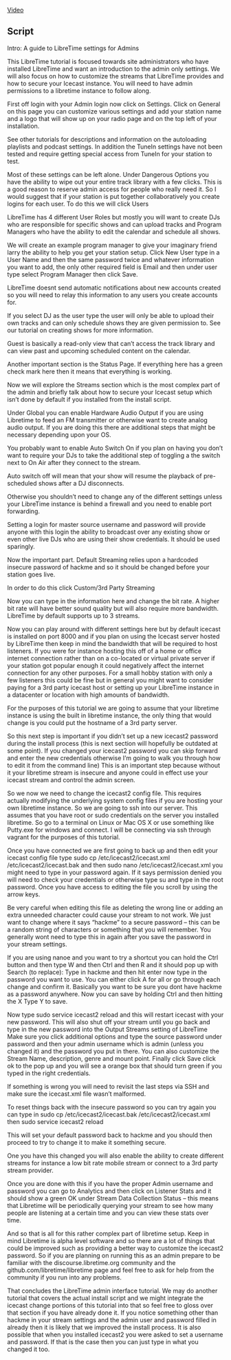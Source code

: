 [Video](https://youtu.be/TQ4mNfCw29I)

## Script

Intro: A guide to LibreTime settings for Admins

This LibreTime tutorial is focused towards site administrators who have installed LibreTime and want an introduction to the admin only settings. We will also focus on how to customize the streams that LibreTime provides and how to secure your Icecast instance. You will need to have admin permissions to a libretime instance to follow along.

First off login with your Admin login now click on Settings.
Click on General on this page you can customize various settings and add your station name and a logo that will show up on your radio page and on the top left of your installation.

See other tutorials for descriptions and information on the autoloading playlists and podcast settings.
In addition the TuneIn settings have not been tested and require getting special access from TuneIn for your station to test.

Most of these settings can be left alone. Under Dangerous Options you have the ability to wipe out your entire track library with a few clicks. This is a good reason to reserve admin access for people who really need it. So I would suggest that if your station is put together collaboratively you create logins for each user. To do this we will click Users

LibreTime has 4 different User Roles but mostly you will want to create DJs who are responsible for specific shows and can upload tracks and Program Managers who have the ability to edit the calendar and schedule all shows.

We will create an example program manager to give your imaginary friend larry the ability to help you get your station setup.
Click New User type in a User Name
and then the same password twice
and whatever information you want to add, the only other required field is Email and then under user type select Program Manager then click Save.

LibreTime doesnt send automatic notifications about new accounts created so you will need to relay this information to any users you create accounts for.

If you select DJ as the user type the user will only be able to upload their own tracks and can only schedule shows they are given permission to. See our tutorial on creating shows for more information.

Guest is basically a read-only view that can’t access the track library and can view past and upcoming scheduled content on the calendar.

Another important section is the Status Page.
If everything here has a green check mark here then it means that everything is working.

 Now we will explore the Streams section which is the most complex part of the admin and briefly talk about how to secure your Icecast setup which isn’t done by default if you installed from the install script.

Under Global you can enable Hardware Audio Output if you are using Libretime to feed an FM transmitter or otherwise want to create analog audio output. If you are doing this there are additional steps that might be necessary depending upon your OS.

You probably want to enable Auto Switch On if you plan on having you don’t want to require your DJs to take the additional step of toggling a the switch next to On Air after they connect to the stream.

Auto switch off will mean that your show will resume the playback of pre-scheduled shows after a DJ disconnects.

Otherwise you shouldn’t need to change any of the different settings unless your LibreTime instance is behind a firewall and you need to enable port forwarding.

Setting a login for master source username and password will provide anyone with this login the ability to broadcast over any existing show or even other live DJs who are using their show credentials. It should be used sparingly.

Now the important part. Default Streaming relies upon a hardcoded insecure password of hackme and so it should be changed before your station goes live.

In order to do this click Custom/3rd Party Streaming

Now you can type in the information here and change the bit rate. A higher bit rate will have better sound quality but will also require more bandwidth. LibreTime by default supports up to 3 streams.

Now you can play around with different settings here but by default icecast is installed on port 8000 and if you plan on using the Icecast server hosted by LibreTime then keep in mind the bandwidth that will be required to host listeners. If you were for instance hosting this off of a home or office internet connection rather than on a co-located or virtual private server if your station got popular enough it could negatively affect the internet connection for any other purposes. For a small hobby station with only a few listeners this could be fine but in general you might want to consider paying for a 3rd party icecast host or setting up your LibreTime instance in a datacenter or location with high amounts of bandwidth.

For the purposes of this tutorial we are going to assume that your libretime instance is using the built in libretime instance, the only thing that would change is you could put the hostname of a 3rd party server.

So this next step is important if you didn’t set up a new icecast2 password during the install process (this is next section will hopefully be outdated at some point). If you changed your icecast2 password you can skip forward and enter the new credentials otherwise I’m going to walk you through how to edit it from the command line) This is an important step because without it your libretime stream is insecure and anyone could in effect use your icecast stream and control the admin screen.

So we now we need to change the icecast2 config file. This requires actually modifying the underlying system config files if you are hosting your own libretime instance. So we are going to ssh into our server. This assumes that you have root or sudo credentials on the server you installed libretime. So go to a terminal on Linux or Mac OS X or use something like Putty.exe for windows and connect.
I will be connecting via ssh through vagrant for the purposes of this tutorial.

Once you have connected we are first going to back up and then edit your icecast config file
type
sudo cp /etc/icecast2/icecast.xml /etc/icecast2/icecast.bak
and then
sudo nano /etc/icecast2/icecast.xml
you might need to type in your password again. If it says permission denied you will need to check your credentials or otherwise type su and type in the root password. Once you have access to editing the file you scroll by using the arrow keys.

Be very careful when editing this file as deleting the wrong line or adding an extra unneeded character could cause your stream to not work.
We just want to change where it says “hackme” to a secure password – this can be a random string of characters or something that you will remember. You generally wont need to type this in again after you save the password in your stream settings.

If you are using nanoe and you want to try a shortcut you can hold the Ctrl button and then type W and then Ctrl and then R and it should pop up with Search (to replace): 
Type in hackme and then hit enter
now type in the password you want to use.
You can either click A for all or go through each change and confirm it. Basically you want to be sure you dont have hackme as a password anywhere.
Now you can save by holding Ctrl and then hitting the X
Type Y to save.

Now type 
sudo service icecast2 reload
and this will restart icecast with your new password.
This will also shut off your stream until you go back and type in the new password into the Output Streams setting of LibreTime
Make sure you click additional options and type the source password under password and then your admin username which is admin (unless you changed it) and the password you put in there.
You can also customize the Stream Name, description, genre and mount point.
Finally click Save click ok to the pop up and 
you will see a orange box that should turn green if you typed in the right credentials.

If something is wrong you will need to revisit the last steps via SSH and make sure the icecast.xml file wasn’t malformed.

To reset things back with the insecure password so you can try again you can type in
sudo cp /etc/icecast2/icecast.bak /etc/icecast2/icecast.xml
then
sudo service icecast2 reload

This will set your default password back to hackme and you should then proceed to try to change it to make it something secure.

One you have this changed you will also enable the ability to create different streams for instance a low bit rate mobile stream or connect to a 3rd party stream provider.

Once you are done with this if you have the proper Admin username and password you can go to Analytics and then click on Listener Stats and it should show a green OK under Stream Data Collection Status – this means that Libretime will be periodically querying your stream to see how many people are listening at a certain time and you can view these stats over time. 

And so that is all for this rather complex part of libretime setup. Keep in mind Libretime is alpha level software and so there are a lot of things that could be improved such as providing a better way to customize the icecast2 password. So if you are planning on running this as an admin prepare to be familiar with the discourse.libretime.org community and the github.com/libretime/libretime page and feel free to ask for help from the community if you run into any problems.

That concludes the LibreTime admin interface tutorial. We may do another tutorial that covers the actual install script and we might integrate the icecast change portions of this tutorial into that so feel free to gloss over that section if you have already done it. If you notice something other than hackme in your stream settings and the admin user and password filled in already then it is likely that we improved the install process. It is also possible that when you installed icecast2 you were asked to set a username and password. If that is the case then you can just type in what you changed it too.